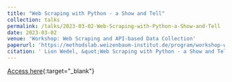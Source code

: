 ```yaml
---
title: "Web Scraping with Python - a Show and Tell"
collection: talks
permalink: /talks/2023-03-02-Web-Scraping-with-Python-a-Show-and-Tell
date: 2023-03-02
venue: 'Workshop: Web Scraping and API-based Data Collection'
paperurl: 'https://methodslab.weizenbaum-institut.de/program/workshop-web-scraping-and-api-based-data-collection/'
citation: ' Lion Wedel, &quot;Web Scraping with Python - a Show and Tell.&quot; Workshop: Web Scraping and API-based Data Collection, 1900.'
---
```

[Access here](https://methodslab.weizenbaum-institut.de/program/workshop-web-scraping-and-api-based-data-collection/){:target="_blank"}
